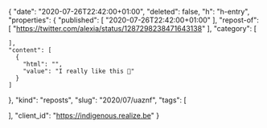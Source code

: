 {
  "date": "2020-07-26T22:42:00+01:00",
  "deleted": false,
  "h": "h-entry",
  "properties": {
    "published": [
      "2020-07-26T22:42:00+01:00"
    ],
    "repost-of": [
      "https://twitter.com/alexia/status/1287298238471643138"
    ],
    "category": [

    ],
    "content": [
      {
        "html": "",
        "value": "I really like this 😬"
      }
    ]
  },
  "kind": "reposts",
  "slug": "2020/07/uaznf",
  "tags": [

  ],
  "client_id": "https://indigenous.realize.be"
}
